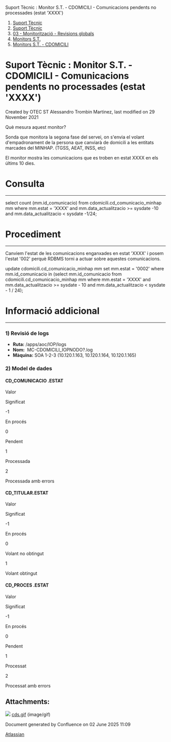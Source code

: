 Suport Tècnic : Monitor S.T. - CDOMICILI - Comunicacions pendents no processades (estat 'XXXX')  

1.  [Suport Tècnic](index.html)
2.  [Suport Tècnic](13893782.html)
3.  [03 - Monitorització - Revisions globals](26313327.html)
4.  [Monitors S.T.](Monitors-S.T._41522177.html)
5.  [Monitors S.T. - CDOMICILI](Monitors-S.T.---CDOMICILI_128647215.html)

Suport Tècnic : Monitor S.T. - CDOMICILI - Comunicacions pendents no processades (estat 'XXXX')
===============================================================================================

Created by OTEC ST Alessandro Trombin Martinez, last modified on 29 November 2021

Què mesura aquest monitor?

Sonda que monitora la segona fase del servei, on s'envia el volant d'empadronament de la persona que canviarà de domicili a les entitats marcades del MINHAP. (TGSS, AEAT, INSS, etc)

El monitor mostra les comunicacions que es troben en estat XXXX en els últims 10 dies.

**Consulta**
============

* * *

select count (mm.id\_comunicacio)
from cdomicili.cd\_comunicacio\_minhap mm
where mm.estat = 'XXXX'
and mm.data\_actualitzacio >= sysdate -10
and mm.data\_actualitzacio < sysdate -1/24;

**Procediment**
===============

* * *

Canviem l'estat de les comunicacions enganxades en estat 'XXXX' i posem l'estat '002' perquè RDBMS torni a actuar sobre aquestes comunicacions.

update cdomicili.cd\_comunicacio\_minhap mm
   set mm.estat = '0002'
 where mm.id\_comunicacio in
       (select mm.id\_comunicacio
          from cdomicili.cd\_comunicacio\_minhap mm
         where mm.estat = 'XXXX'
           and mm.data\_actualitzacio >= sysdate - 10
           and mm.data\_actualitzacio < sysdate - 1 / 24);

**Informació addicional**
=========================

* * *

### 1) Revisió de logs

*   **Ruta:** /apps/aoc/IOP/logs
*   **Nom:**  MC-CDOMICILI\_IOPNODO?.log
*   **Màquina:** SOA 1-2-3 (10.120.1.163, 10.120.1.164, 10.120.1.165)

### 2) Model de dades

#### CD\_COMUNICACIO .ESTAT

Valor

Significat

\-1

En procés

0

Pendent

1

Processada

2

Processada amb errors

#### CD\_TITULAR.ESTAT

Valor

Significat

\-1

En procés

0

Volant no obtingut

1

Volant obtingut

#### CD\_PROCES .ESTAT

Valor

Significat

\-1

En procés

0

Pendent

1

Processat

2

Processat amb errors

Attachments:
------------

![](images/icons/bullet_blue.gif) [cds.gif](attachments/64979132/64979133.gif) (image/gif)  

Document generated by Confluence on 02 June 2025 11:09

[Atlassian](http://www.atlassian.com/)